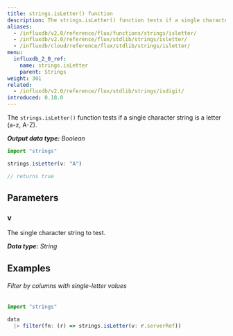 ```yaml
---
title: strings.isLetter() function
description: The strings.isLetter() function tests if a single character string is a letter (a-z, A-Z).
aliases:
  - /influxdb/v2.0/reference/flux/functions/strings/isletter/
  - /influxdb/v2.0/reference/flux/stdlib/strings/isletter/
  - /influxdb/cloud/reference/flux/stdlib/strings/isletter/
menu:
  influxdb_2_0_ref:
    name: strings.isLetter
    parent: Strings
weight: 301
related:
  - /influxdb/v2.0/reference/flux/stdlib/strings/isdigit/
introduced: 0.18.0
---
```


The `strings.isLetter()` function tests if a single character string is a letter (a-z, A-Z).

_**Output data type:** Boolean_

```js
import "strings"

strings.isLetter(v: "A")

// returns true
```

## Parameters

### v
The single character string to test.

_**Data type:** String_

## Examples

###### Filter by columns with single-letter values
```js
import "strings"

data
  |> filter(fn: (r) => strings.isLetter(v: r.serverRef))
```
